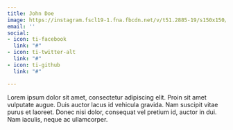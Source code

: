```yaml
---
title: John Doe
image: https://instagram.fscl19-1.fna.fbcdn.net/v/t51.2885-19/s150x150/174166012_444529120171303_8171923112892734709_n.jpg?tp=1&_nc_ht=instagram.fscl19-1.fna.fbcdn.net&_nc_ohc=e8HIp5KuCtAAX9fJC6c&edm=ABfd0MgBAAAA&ccb=7-4&oh=ff50c3cc3b4e8bf588d7a9173463a1fe&oe=60AC5375&_nc_sid=7bff83
email: ''
social:
- icon: ti-facebook
  link: "#"
- icon: ti-twitter-alt
  link: "#"
- icon: ti-github
  link: "#"

---
```

Lorem ipsum dolor sit amet, consectetur adipiscing elit. Proin sit amet vulputate augue. Duis auctor lacus id vehicula gravida. Nam suscipit vitae purus et laoreet.
Donec nisi dolor, consequat vel pretium id, auctor in dui. Nam iaculis, neque ac ullamcorper.